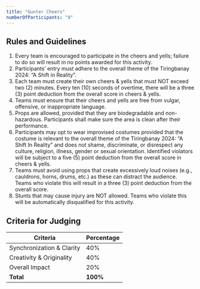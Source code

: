```yaml
---
title: "Gunter Cheers"
numberOfParticipants: "0"
---
```


## Rules and Guidelines

1. Every team is encouraged to participate in the cheers and yells; failure to do so will result in no points awarded for this activity.
2. Participants’ entry must adhere to the overall theme of the Tiringbanay 2024: “A Shift in Reality”.
3. Each team must create their own cheers & yells that must NOT exceed two (2) minutes. Every ten (10) seconds of overtime, there will be a three (3) point deduction from the overall score in cheers & yells.
4. Teams must ensure that their cheers and yells are free from vulgar, offensive, or inappropriate language.
5. Props are allowed, provided that they are biodegradable and non-hazardous. Participants shall make sure the area is clean after their performance.
6. Participants may opt to wear improvised costumes provided that the costume is relevant to the overall theme of the Tiringbanay 2024: “A Shift In Reality” and does not shame, discriminate, or disrespect any culture, religion, illness, gender or sexual orientation. Identified violators will be subject to a five (5) point deduction from the overall score in cheers & yells.
7. Teams must avoid using props that create excessively loud noises (e.g., cauldrons, horns, drums, etc.) as these can distract the audience. Teams who violate this will result in a three (3) point deduction from the overall score.
8. Stunts that may cause injury are NOT allowed. Teams who violate this will be automatically disqualified for this activity.


## Criteria for Judging


| Criteria                  | Percentage |
|---------------------------|------------|
| Synchronization & Clarity  | 40%        |
| Creativity & Originality   | 40%        |
| Overall Impact             | 20%        |
| **Total**                  | **100%**   |


